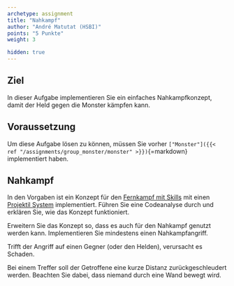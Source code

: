 ```yaml
---
archetype: assignment
title: "Nahkampf"
author: "André Matutat (HSBI)"
points: "5 Punkte"
weight: 3

hidden: true
---
```


## Ziel

In dieser Aufgabe implementieren Sie ein einfaches Nahkampfkonzept, damit der Held gegen die
Monster kämpfen kann.

## Voraussetzung

Um diese Aufgabe lösen zu können, müssen Sie vorher
`["Monster"]({{< ref "/assignments/group_monster/monster" >}})`{=markdown} implementiert haben.

## Nahkampf

In den Vorgaben ist ein Konzept für den
[Fernkampf mit Skills](https://github.com/Programmiermethoden/Dungeon/tree/master/game/src/ecs/components/skill)
mit einen
[Projektil System](https://github.com/Programmiermethoden/Dungeon/blob/master/game/src/ecs/systems/ProjectileSystem.java)
implementiert. Führen Sie eine Codeanalyse durch und erklären Sie, wie das Konzept
funktioniert.

Erweitern Sie das Konzept so, dass es auch für den Nahkampf genutzt werden kann.
Implementieren Sie mindestens einen Nahkampfangriff.

Trifft der Angriff auf einen Gegner (oder den Helden), verursacht es Schaden.

Bei einem Treffer soll der Getroffene eine kurze Distanz zurückgeschleudert werden. Beachten
Sie dabei, dass niemand durch eine Wand bewegt wird.
